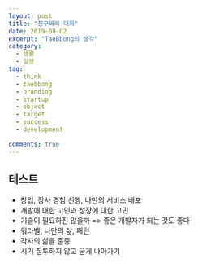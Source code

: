 ```yaml
---
layout: post
title: "친구와의 대화"
date: 2019-09-02
excerpt: "TaeBbong의 생각"
category:
  - 생활
  - 일상
tag:
  - think
  - taebbong
  - branding
  - startup
  - object
  - target
  - success
  - development

comments: true
---
```


## 테스트

- 창업, 장사 경험 선행, 나만의 서비스 배포
- 개발에 대한 고민과 성장에 대한 고민
- 기술이 필요하진 않을까 => 좋은 개발자가 되는 것도 좋다
- 워라벨, 나만의 삶, 패턴
- 각자의 삶을 존중
- 시기 질투하지 않고 굳게 나아가기
